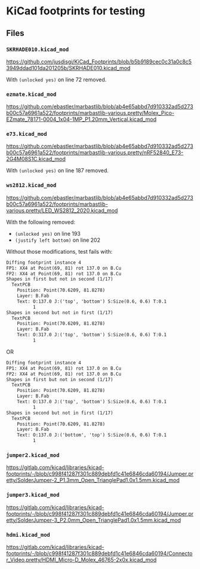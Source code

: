 # KiCad footprints for testing

## Files

### `SKRHADE010.kicad_mod`

<https://github.com/jusdisgi/KiCad_Footprints/blob/b5b9189cec0c31a0c8c53949ddad101da201205b/SKRHADE010.kicad_mod>

With `(unlocked yes)` on line 72 removed.

### `ezmate.kicad_mod`

<https://github.com/ebastler/marbastlib/blob/ab4e65abbd7d910332ad5d273b00c57a6961a522/footprints/marbastlib-various.pretty/Molex_Pico-EZmate_78171-0004_1x04-1MP_P1.20mm_Vertical.kicad_mod>

### `e73.kicad_mod`

<https://github.com/ebastler/marbastlib/blob/ab4e65abbd7d910332ad5d273b00c57a6961a522/footprints/marbastlib-various.pretty/nRF52840_E73-2G4M08S1C.kicad_mod>

With `(unlocked yes)` on line 187 removed.

### `ws2812.kicad_mod`

<https://github.com/ebastler/marbastlib/blob/ab4e65abbd7d910332ad5d273b00c57a6961a522/footprints/marbastlib-various.pretty/LED_WS2812_2020.kicad_mod>

With the following removed:

- `(unlocked yes)` on line 193
- `(justify left bottom)` on line 202

Without those modifications, test fails with:

```txt
Diffing footprint instance 4
FP1: XX4 at Point(69, 81) rot 137.0 on B.Cu
FP2: XX4 at Point(69, 81) rot 137.0 on B.Cu
Shapes in first but not in second (1/17)
  TextPCB
    Position: Point(70.6209, 81.8278)
    Layer: B.Fab
    Text: O:137.0 J:('top', 'bottom') S:Size(0.6, 0.6) T:0.1
          1
Shapes in second but not in first (1/17)
  TextPCB
    Position: Point(70.6209, 81.8278)
    Layer: B.Fab
    Text: O:317.0 J:('top', 'bottom') S:Size(0.6, 0.6) T:0.1
          1
```

OR

```txt
Diffing footprint instance 4
FP1: XX4 at Point(69, 81) rot 137.0 on B.Cu
FP2: XX4 at Point(69, 81) rot 137.0 on B.Cu
Shapes in first but not in second (1/17)
  TextPCB
    Position: Point(70.6209, 81.8278)
    Layer: B.Fab
    Text: O:137.0 J:('top', 'bottom') S:Size(0.6, 0.6) T:0.1
          1
Shapes in second but not in first (1/17)
  TextPCB
    Position: Point(70.6209, 81.8278)
    Layer: B.Fab
    Text: O:137.0 J:('bottom', 'top') S:Size(0.6, 0.6) T:0.1
          1
```

### `jumper2.kicad_mod`

<https://gitlab.com/kicad/libraries/kicad-footprints/-/blob/c998f41287f301c889debfd1c41e6846cda60194/Jumper.pretty/SolderJumper-2_P1.3mm_Open_TrianglePad1.0x1.5mm.kicad_mod>

### `jumper3.kicad_mod`

<https://gitlab.com/kicad/libraries/kicad-footprints/-/blob/c998f41287f301c889debfd1c41e6846cda60194/Jumper.pretty/SolderJumper-3_P2.0mm_Open_TrianglePad1.0x1.5mm.kicad_mod>

### `hdmi.kicad_mod`

<https://gitlab.com/kicad/libraries/kicad-footprints/-/blob/c998f41287f301c889debfd1c41e6846cda60194/Connector_Video.pretty/HDMI_Micro-D_Molex_46765-2x0x.kicad_mod>
